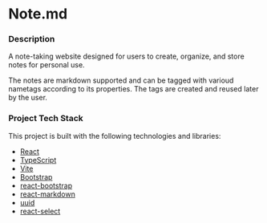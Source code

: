 # Note.md

### Description

A note-taking website designed for users to create, organize, and store notes for personal use.

The notes are markdown supported and can be tagged with varioud nametags according to its properties. The tags are created and reused later by the user.

### Project Tech Stack

This project is built with the following technologies and libraries:

- [React](https://reactjs.org/)
- [TypeScript](https://www.typescriptlang.org/)
- [Vite](https://vitejs.dev/)
- [Bootstrap](https://getbootstrap.com/)
- [react-bootstrap](https://react-bootstrap.github.io/)
- [react-markdown](https://react-markdown.mxis.ch/)
- [uuid](https://github.com/uuidjs/uuid)
- [react-select](https://react-select.com/)